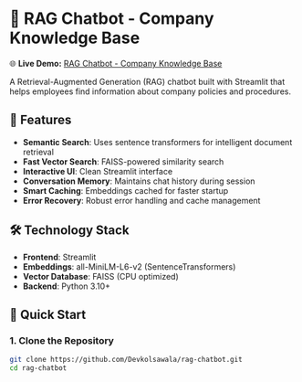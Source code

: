 # 🤖 RAG Chatbot - Company Knowledge Base


🌐 **Live Demo:** [RAG Chatbot - Company Knowledge Base](https://rag-chatbot-urmzhtmtf6q9vx8bideknx.streamlit.app/)


A Retrieval-Augmented Generation (RAG) chatbot built with Streamlit that helps employees find information about company policies and procedures.

## 🌟 Features

- **Semantic Search**: Uses sentence transformers for intelligent document retrieval
- **Fast Vector Search**: FAISS-powered similarity search
- **Interactive UI**: Clean Streamlit interface
- **Conversation Memory**: Maintains chat history during session
- **Smart Caching**: Embeddings cached for faster startup
- **Error Recovery**: Robust error handling and cache management

## 🛠️ Technology Stack

- **Frontend**: Streamlit
- **Embeddings**: all-MiniLM-L6-v2 (SentenceTransformers)
- **Vector Database**: FAISS (CPU optimized)
- **Backend**: Python 3.10+

## 🚀 Quick Start

### 1. Clone the Repository
```bash
git clone https://github.com/Devkolsawala/rag-chatbot.git
cd rag-chatbot
